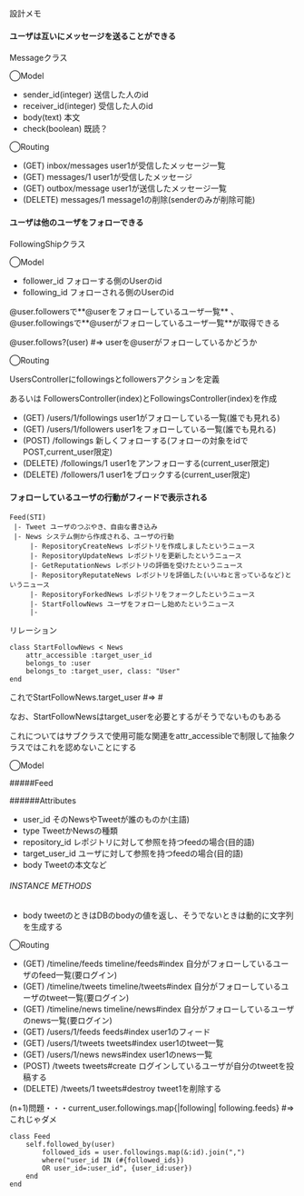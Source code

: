 設計メモ

#### ユーザは互いにメッセージを送ることができる
Messageクラス

◯Model

- sender_id(integer) 送信した人のid
- receiver_id(integer) 受信した人のid 
- body(text) 本文
- check(boolean) 既読？

◯Routing

- (GET) inbox/messages user1が受信したメッセージ一覧
- (GET) messages/1 user1が受信したメッセージ
- (GET) outbox/message user1が送信したメッセージ一覧
- (DELETE) messages/1 message1の削除(senderのみが削除可能)

#### ユーザは他のユーザをフォローできる
FollowingShipクラス

◯Model

- follower_id フォローする側のUserのid
- following_id フォローされる側のUserのid

@user.followersで**@userをフォローしているユーザ一覧** 、@user.followingsで**@userがフォローしているユーザ一覧**が取得できる

@user.follows?(user) #=> userを@userがフォローしているかどうか

◯Routing

UsersControllerにfollowingsとfollowersアクションを定義　

あるいは FollowersController(index)とFollowingsController(index)を作成

- (GET) /users/1/followings user1がフォローしている一覧(誰でも見れる)
- (GET) /users/1/followers user1をフォローしている一覧(誰でも見れる)
- (POST) /followings 新しくフォローする(フォローの対象をidでPOST,current_user限定)
- (DELETE) /followings/1 user1をアンフォローする(current_user限定)
- (DELETE) /followers/1 user1をブロックする(current_user限定)


#### フォローしているユーザの行動がフィードで表示される
	Feed(STI)
	 |- Tweet ユーザのつぶやき、自由な書き込み
	 |- News システム側から作成される、ユーザの行動
	 	 |- RepositoryCreateNews レポジトリを作成しましたというニュース
	 	 |- RepositoryUpdateNews レポジトリを更新したというニュース
	 	 |- GetReputationNews レポジトリの評価を受けたというニュース
	 	 |- RepositoryReputateNews レポジトリを評価した(いいねと言っているなど)というニュース
	 	 |- RepositoryForkedNews レポジトリをフォークしたというニュース
	 	 |- StartFollowNews ユーザをフォローし始めたというニュース
	 	 |- 

リレーション

	class StartFollowNews < News
		attr_accessible :target_user_id
		belongs_to :user
		belongs_to :target_user, class: "User"
	end
これでStartFollowNews.target_user #=> #<User>

なお、StartFollowNewsはtarget_userを必要とするがそうでないものもある

これについてはサブクラスで使用可能な関連をattr_accessibleで制限して抽象クラスではこれを認めないことにする
	

◯Model

#####Feed

######Attributes

- user_id そのNewsやTweetが誰のものか(主語)
- type TweetかNewsの種類
- repository_id レポジトリに対して参照を持つfeedの場合(目的語)
- target_user_id ユーザに対して参照を持つfeedの場合(目的語)
- body Tweetの本文など

###### INSTANCE METHODS

- body tweetのときはDBのbodyの値を返し、そうでないときは動的に文字列を生成する

◯Routing

- (GET) /timeline/feeds timeline/feeds#index 自分がフォローしているユーザのfeed一覧(要ログイン)
- (GET) /timeline/tweets timeline/tweets#index 自分がフォローしているユーザのtweet一覧(要ログイン)
- (GET) /timeline/news timeline/news#index 自分がフォローしているユーザのnews一覧(要ログイン)
- (GET) /users/1/feeds feeds#index user1のフィード
- (GET) /users/1/tweets tweets#index user1のtweet一覧
- (GET) /users/1/news news#index user1のnews一覧
- (POST) /tweets tweets#create ログインしているユーザが自分のtweetを投稿する
- (DELETE) /tweets/1 tweets#destroy tweet1を削除する




 
(n+1)問題・・・current_user.followings.map{|following| following.feeds} #=>これじゃダメ

	class Feed
		self.followed_by(user)
			followed_ids = user.followings.map(&:id).join(",")
			where("user_id IN (#{followed_ids}) 
			OR user_id=:user_id", {user_id:user})
		end
	end
	














